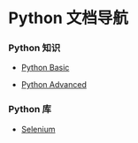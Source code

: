 # Python 文档导航

### Python 知识

- [Python Basic](./python_basic)

- [Python Advanced](./python_advanced)

### Python 库

- [Selenium](./python_selenium)
